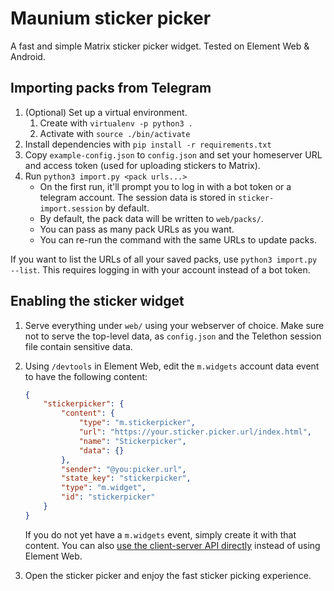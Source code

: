 # Maunium sticker picker
A fast and simple Matrix sticker picker widget. Tested on Element Web & Android.

## Importing packs from Telegram
1. (Optional) Set up a virtual environment.
   1. Create with `virtualenv -p python3 .`
   2. Activate with `source ./bin/activate`
2. Install dependencies with `pip install -r requirements.txt`
3. Copy `example-config.json` to `config.json` and set your homeserver URL and access token
   (used for uploading stickers to Matrix).
4. Run `python3 import.py <pack urls...>`
   * On the first run, it'll prompt you to log in with a bot token or a telegram account.
     The session data is stored in `sticker-import.session` by default.
   * By default, the pack data will be written to `web/packs/`.
   * You can pass as many pack URLs as you want.
   * You can re-run the command with the same URLs to update packs.

If you want to list the URLs of all your saved packs, use `python3 import.py --list`.
This requires logging in with your account instead of a bot token.

## Enabling the sticker widget
1. Serve everything under `web/` using your webserver of choice. Make sure not to serve the
   top-level data, as `config.json` and the Telethon session file contain sensitive data.
2. Using `/devtools` in Element Web, edit the `m.widgets` account data event to have the following content:

   ```json
   {
       "stickerpicker": {
           "content": {
               "type": "m.stickerpicker",
               "url": "https://your.sticker.picker.url/index.html",
               "name": "Stickerpicker",
               "data": {}
           },
           "sender": "@you:picker.url",
           "state_key": "stickerpicker",
           "type": "m.widget",
           "id": "stickerpicker"
       }
   }
   ```

    If you do not yet have a `m.widgets` event, simply create it with that content.
    You can also [use the client-server API directly][1] instead of using Element Web.
3. Open the sticker picker and enjoy the fast sticker picking experience.

[1]: https://matrix.org/docs/spec/client_server/latest#put-matrix-client-r0-user-userid-account-data-type

